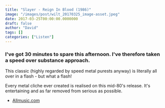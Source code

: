 ```yaml
---
title: "Slayer - Reign In Blood (1986)"
image: "/images/post/wilt_20170325_image-asset.jpeg"
date: 2017-03-25T00:00:00.0000000
draft: false
author: "David"
tags: []
categories: ["Listen"]
---
```

### I've got 30 minutes to spare this afternoon. I've therefore taken a speed over substance approach.

 This classic (highly regarded by speed metal purests anyway) is literally all over in a flash - but what a flash! 

 Every metal cliche ever created is realised on this mid-80's release. It's entertaining and as far removed from serious as possible.

-  [Allmusic.com](http://www.allmusic.com/album/reign-in-blood-mw0000191741)